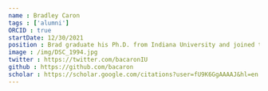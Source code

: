 ```yaml
---
name : Bradley Caron
tags : ['alumni']
ORCID : true
startDate: 12/30/2021
position : Brad graduate his Ph.D. from Indiana University and joined the newly formed Pestilli Lab at the University of Texas at Austin as Postdoctoral Fellow at the Center for PErceptual Systems.
image : /img/DSC_1994.jpg
twitter : https://twitter.com/bacaronIU
github : https://github.com/bacaron
scholar : https://scholar.google.com/citations?user=fU9K6GgAAAAJ&hl=en
---
```

